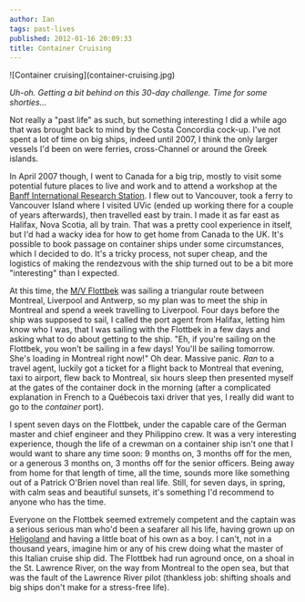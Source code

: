 ```yaml
---
author: Ian
tags: past-lives
published: 2012-01-16 20:09:33
title: Container Cruising
---
```

<div class="img-right">![Container cruising](container-cruising.jpg)</div>

*Uh-oh.  Getting a bit behind on this 30-day challenge.  Time for some
shorties...*

Not really a "past life" as such, but something interesting I did a
while ago that was brought back to mind by the Costa Concordia
cock-up.  I've not spent a lot of time on big ships, indeed until
2007, I think the only larger vessels I'd been on were ferries,
cross-Channel or around the Greek islands.

In April 2007 though, I went to Canada for a big trip, mostly to visit
some potential future places to live and work and to attend a workshop
at the [Banff International Research Station][banff].  I flew out to
Vancouver, took a ferry to Vancouver Island where I visited UVic
(ended up working there for a couple of years afterwards), then
travelled east by train.  I made it as far east as Halifax, Nova
Scotia, all by train.  That was a pretty cool experience in itself,
but I'd had a wacky idea for how to get home from Canada to the UK.
It's possible to book passage on container ships under some
circumstances, which I decided to do.  It's a tricky process, not
super cheap, and the logistics of making the rendezvous with the ship
turned out to be a bit more "interesting" than I expected.

At this time, the [M/V Flottbek][flottbek] was sailing a triangular
route between Montreal, Liverpool and Antwerp, so my plan was to meet
the ship in Montreal and spend a week travelling to Liverpool.  Four
days before the ship was supposed to sail, I called the port agent
from Halifax, letting him know who I was, that I was sailing with the
Flottbek in a few days and asking what to do about getting to the
ship.  "Eh, if you're sailing on the Flottbek, you won't be sailing in
a few days!  You'll be sailing tomorrow.  She's loading in Montreal
right now!"  Oh dear.  Massive panic.  *Ran* to a travel agent,
luckily got a ticket for a flight back to Montreal that evening, taxi
to airport, flew back to Montreal, six hours sleep then presented
myself at the gates of the container dock in the morning (after a
complicated explanation in French to a Québecois taxi driver that yes,
I really did want to go to the *container* port).

I spent seven days on the Flottbek, under the capable care of the
German master and chief engineer and they Philippino crew.  It was a
very interesting experience, though the life of a crewman on a
container ship isn't one that I would want to share any time soon: 9
months on, 3 months off for the men, or a generous 3 months on, 3
months off for the senior officers.  Being away from home for that
length of time, all the time, sounds more like something out of a
Patrick O'Brien novel than real life.  Still, for seven days, in
spring, with calm seas and beautiful sunsets, it's something I'd
recommend to anyone who has the time.

Everyone on the Flottbek seemed extremely competent and the captain
was a serious serious man who'd been a seafarer all his life, having
grown up on [Heligoland][heligo] and having a little boat of his own
as a boy.  I can't, not in a thousand years, imagine him or any of his
crew doing what the master of this Italian cruise ship did.  The
Flottbek had run aground once, on a shoal in the St. Lawrence River,
on the way from Montreal to the open sea, but that was the fault of
the Lawrence River pilot (thankless job: shifting shoals and big ships
don't make for a stress-free life).

[banff]: http://www.birs.ca/
[flottbek]: http://www.shipspotting.com/gallery/photo.php?lid=937982
[heligo]: http://en.wikipedia.org/wiki/Heligoland
